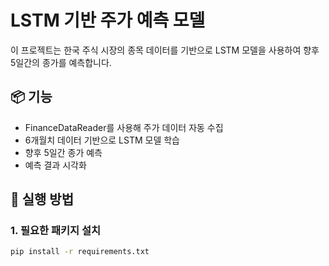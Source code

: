 # LSTM 기반 주가 예측 모델

이 프로젝트는 한국 주식 시장의 종목 데이터를 기반으로 LSTM 모델을 사용하여 향후 5일간의 종가를 예측합니다.

## 📦 기능

- FinanceDataReader를 사용해 주가 데이터 자동 수집
- 6개월치 데이터 기반으로 LSTM 모델 학습
- 향후 5일간 종가 예측
- 예측 결과 시각화

## 🚀 실행 방법

### 1. 필요한 패키지 설치
```bash
pip install -r requirements.txt
